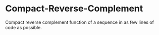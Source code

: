 # Compact-Reverse-Complement

Compact reverse complement function of a sequence in as few lines of code as possible.

